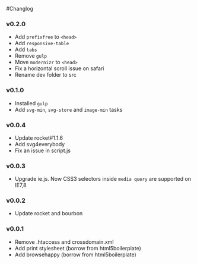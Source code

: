 #Changlog

### v0.2.0
+ Add `prefixfree` to `<head>`
+ Add `responsive-table`
+ Add `tabs`
+ Remove `gulp`
+ Move `modernizr` to `<head>`
+ Fix a horizontal scroll issue on safari
+ Rename dev folder to src

### v0.1.0
+ Installed `gulp`
+ Add `svg-min`, `svg-store` and `image-min` tasks

### v0.0.4 
+ Update rocket#1.1.6
+ Add svg4everybody
+ Fix an issue in script.js

### v0.0.3
+ Upgrade ie.js. Now CSS3 selectors inside `media query` are supported on IE7,8

### v0.0.2
+ Update rocket and bourbon

### v0.0.1
+ Remove .htaccess and crossdomain.xml
+ Add print stylesheet (borrow from html5boilerplate)
+ Add browsehappy (borrow from html5boilerplate)
